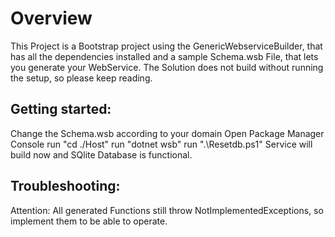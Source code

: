 # Overview
This Project is a Bootstrap project using the GenericWebserviceBuilder, that has all the dependencies installed and a sample Schema.wsb File, that lets you generate your WebService. The Solution does not build without running the setup, so please keep reading.

## Getting started:
Change the Schema.wsb according to your domain
Open Package Manager Console
run "cd ./Host"
run "dotnet wsb"
run ".\Resetdb.ps1"
Service will build now and SQlite Database is functional.

## Troubleshooting:
Attention: All generated Functions still throw NotImplementedExceptions, so implement them to be able to operate.

